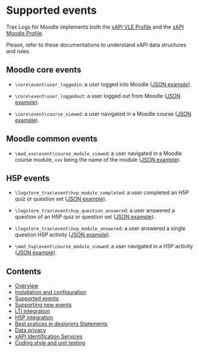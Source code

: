 # Supported events

Trax Logs for Moodle implements both the [xAPI VLE Profile](http://doc.xapi.fr/profiles/vle) and the [xAPI Moodle Profile](http://doc.xapi.fr/profiles/moodle). 

Please, refer to these documentations to understand xAPI data structures and rules.


## Moodle core events

- `\core\event\user_loggedin`: a user logged into Moodle ([JSON example](http://doc.xapi.fr/profiles/moodle/nav#logged-in)).

- `\core\event\user_loggedout`: a user logged out from Moodle ([JSON example](http://doc.xapi.fr/profiles/moodle/nav#logged-out)).

- `\core\event\course_viewed`: a user navigated in a Moodle course ([JSON example](http://doc.xapi.fr/profiles/moodle/nav#nav-in-course)).


## Moodle common events

- `\mod_xxx\event\course_module_viewed`: a user navigated in a Moodle course module, `xxx` being the name of the module ([JSON example](http://doc.xapi.fr/profiles/moodle/nav#nav-in-module)).


## H5P events

- `\logstore_trax\event\hvp_module_completed`: a user completed an H5P quiz or question set ([JSON example](http://doc.xapi.fr/profiles/moodle/hvp#completed-quiz)).

- `\logstore_trax\event\hvp_question_answered`: a user answered a question of an H5P quiz or question set ([JSON example](http://doc.xapi.fr/profiles/moodle/hvp#answered-quiz-question)).

- `\logstore_trax\event\hvp_module_answered`: a user answered a single question H5P activity ([JSON example](http://doc.xapi.fr/profiles/moodle/hvp#answered-single-question)).

- `\mod_hvp\event\course_module_viewed`: a user navigated in a H5P activity ([JSON example](http://doc.xapi.fr/profiles/moodle/hvp#course-module-viewed)).


## Contents

* [Overview](../README.md)
* [Installation and configuration](install.md)
* [Supported events](events.md)
* [Supporting new events](extend.md)
* [LTI integration](lti.md)
* [H5P integration](h5p.md)
* [Best pratices in designing Statements](best-practices.md)
* [Data privacy](privacy.md)
* [xAPI Identification Services](id.md)
* [Coding style and unit testing](test.md)

